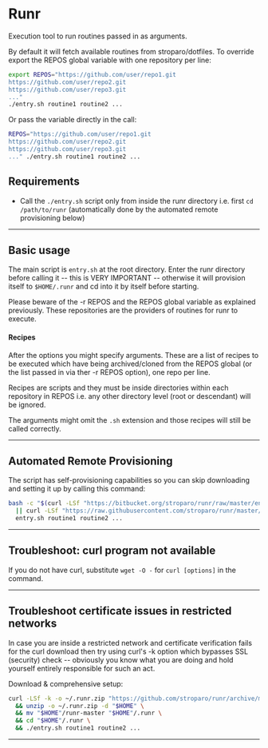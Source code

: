 # Runr

Execution tool to run routines passed in as arguments.

By default it will fetch available routines from stroparo/dotfiles. To override export the REPOS global variable with one repository per line:

```bash
export REPOS="https://github.com/user/repo1.git
https://github.com/user/repo2.git
https://github.com/user/repo3.git
..."
./entry.sh routine1 routine2 ...
```

Or pass the variable directly in the call:

```bash
REPOS="https://github.com/user/repo1.git
https://github.com/user/repo2.git
https://github.com/user/repo3.git
..." ./entry.sh routine1 routine2 ...
```

## Requirements

* Call the ```./entry.sh``` script only from inside the runr directory i.e. first ```cd /path/to/runr``` (automatically done by the automated remote provisioning below)

---

## Basic usage

The main script is ```entry.sh``` at the root directory. Enter the runr directory before calling it -- this is VERY IMPORTANT -- otherwise it will provision itself to ```$HOME/.runr``` and cd into it by itself before starting.

Please beware of the -r REPOS and the REPOS global variable as explained previously. These repositories are the providers of routines for runr to execute.

#### Recipes

After the options you might specify arguments. These are a list of recipes to be executed which have being archived/cloned from the REPOS global (or the list passed in via ther -r REPOS option), one repo per line.

Recipes are scripts and they must be inside directories within each repository in REPOS i.e. any other directory level (root or descendant) will be ignored.

The arguments might omit the ```.sh``` extension and those recipes will still be called correctly.

---

## Automated Remote Provisioning

The script has self-provisioning capabilities so you can skip downloading and setting it up by calling this command:

```bash
bash -c "$(curl -LSf "https://bitbucket.org/stroparo/runr/raw/master/entry.sh" \
  || curl -LSf "https://raw.githubusercontent.com/stroparo/runr/master/entry.sh")" \
  entry.sh routine1 routine2 ...
```

---

## Troubleshoot: curl program not available

If you do not have curl, substitute ```wget -O -``` for ```curl [options]``` in the command.

---

## Troubleshoot certificate issues in restricted networks

In case you are inside a restricted network and certificate verification fails for the curl download then try using curl's -k option which bypasses SSL (security) check -- obviously you know what you are doing and hold yourself entirely responsible for such an act.

Download & comprehensive setup:

```bash
curl -LSf -k -o ~/.runr.zip "https://github.com/stroparo/runr/archive/master.zip" \
  && unzip -o ~/.runr.zip -d "$HOME" \
  && mv "$HOME"/runr-master "$HOME"/.runr \
  && cd "$HOME"/.runr \
  && ./entry.sh routine1 routine2 ...
```

---

